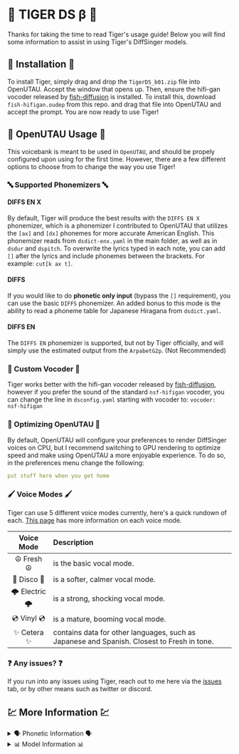# :tiger: TIGER DS β :tiger:
Thanks for taking the time to read Tiger's usage guide! Below you will find some information to assist in using Tiger's DiffSinger models.

## 🌈 Installation 🌈
To install Tiger, simply drag and drop the `TigerDS_b01.zip` file into OpenUTAU. Accept the window that opens up. Then, ensure the hifi-gan vocoder released by [fish-diffusion](https://github.com/fishaudio/fish-diffusion/releases/tag/v2.0.0) is installed.
To install this, download `fish-hifigan.oudep` from this repo. and drag that file into OpenUTAU and accept the prompt. You are now ready to use Tiger!

## 🎵 OpenUTAU Usage 🎵
This voicebank is meant to be used in `OpenUTAU`, and should be propely configured upon using for the first time. However, there are a few different options to choose from to change the way you use Tiger!
### 🔤 Supported Phonemizers 🔤
#### DIFFS EN X
By default, Tiger will produce the best results with the `DIFFS EN X` phonemizer, which is a phonemizer I contributed to OpenUTAU that utilizes the `[ax]` and `[dx]` phonemes for more accurate American English. This phonemizer reads from `dsdict-enx.yaml` in the main folder, as well as in `dsdur` and `dspitch`.
To overwrite the lyrics typed in each note, you can add `[]` after the lyrics and include phonemes between the brackets. For example: `cut[k ax t]`.
#### DIFFS
If you would like to do **phonetic only input** (bypass the `[]` requirement), you can use the basic `DIFFS` phonemizer. An added bonus to this mode is the ability to read a phoneme table for Japanese Hiragana from `dsdict.yaml`.
#### DIFFS EN
The `DIFFS EN` phonemizer is supported, but not by Tiger officially, and will simply use the estimated output from the `ArpabetG2p`. (Not Recommended)<br>
### 📢 Custom Vocoder 📢
Tiger works better with the hifi-gan vocoder released by [fish-diffusion](https://github.com/fishaudio/fish-diffusion/releases/tag/v2.0.0), however if you prefer the sound of the standard ```nsf-hifigan``` vocoder, you can change the line in `dsconfig.yaml` starting with vocoder to: `vocoder: nsf-hifigan`
### 📝 Optimizing OpenUTAU 📝
By default, OpenUTAU will configure your preferences to render DiffSinger voices on CPU, but I recommend switching to GPU rendering to optimize speed and make using OpenUTAU a more enjoyable experience. To do so, in the preferences menu change the following:
```yaml
put stuff here when you get home
```
### 🖌️ Voice Modes 🖌️
Tiger can use 5 different voice modes currently, here's a quick rundown of each. [This page](link) has more information on each voice mode.<br>

| Voice Mode | Description |
| :---: | :--- |
| ☮️ Fresh ☮️ | is the basic vocal mode. |
| 💃 Disco 💃 | is a softer, calmer vocal mode. |
| 🌩️ Electric 🌩️ | is a strong, shocking vocal mode. |
| 💿 Vinyl 💿 | is a mature, booming vocal mode. |
| ✨ Cetera ✨ | contains data for other languages, such as Japanese and Spanish. Closest to Fresh in tone. |

### ❓ Any issues? ❓
If you run into any issues using Tiger, reach out to me here via the [issues](https://github.com/spicytigermeat/tiger_diffsinger/issues) tab, or by other means such as twitter or discord.

## 💹 More Information 💹

<details>
<summary>🗣️ Phonetic Information 🗣️</summary>
  <br>
  <details>

  <summary>English Specific</summary>
    
  | Vowel | Explaination | Consonant | Explaination |
  | :---: | :---: | :---: | :---: |
  | aa | body [b ***aa*** d iy] | b | bubble [***b*** ah b ax l] |
  | ae | cat [k ***ae*** t] | ch | check [***ch*** eh k] |
  | ah | cut [k ***ah*** t] | d | duty [***d*** uw dx iy] |
  | ao<sup>1</sup> | all [***ao*** l] | dx | butter [b ah ***dx*** er] |
  | aw | out [***aw*** t] | f | fish [***f*** ih sh] |
  | ax<sup>2</sup> | again [***ax*** g eh n] | g | glob [***g*** l aa b] |
  | ay | fly [f l ***ay*** | hh | help [***hh*** eh l p] |
  | eh | get [g ***eh*** t] | jh | joke [***jh*** ow k] |
  | er | her [hh ***er***] | k | calf [***k*** ae f] |
  | ey | play [p l ***ey***] | l | little [***l*** ih dx ax l] |
  | ih | been [b ***ih*** n | m | make [***m*** ey k] |
  | iy | bee [b ***iy***] | n | noodle [***n*** uw dx ax l] |
  | ow | crow [k r ***ow***] | ng | thing [th ih ***ng***] |
  | oy | boy [b ***oy***] | p | price [***p*** r ay s] |
  | uh | good [g ***uh*** d] | r | rice [***r*** ay s] |
  | uw | too [t ***uw***] | s | slay [***s*** l ey] |
  | | | sh | ship [***sh*** ih p] |
  | | | t | tip [***t*** ih p] |
  | | | th | thigh [***th*** ay] |
  | | | v | vibe [***v*** ay b] |
  | | | w | what [***w*** ah t] |
  | | | y | yes [***y*** eh s] |
  | | | z | zoo [***z*** uw] |
  | | | zh | asia [ey ***zh*** ah] |
  
  <sup>1</sup>: [ao] is a multiuse phoneme dependant on context. Preceeding [l], it makes "all", but preceeding [r], it makes "or".<br>
  <sup>2</sup>: [ax] is a schwa, which is another multiuse phoneme dependant on context. It creates [el] when it preceeds [ax l], for example.
  
  </details>

 <details>

  <summary>Usage Basics</summary>

  | Phoneme | Name | Explaination |
  | :---: | :---: | :--- |
  | SP | Silence | DiffSinger's label for silence |
  | AP | Breath | DiffSinger's label for breaths |
  | q | Glottal Stop | uh-oh [ah ***q*** ow] |
  | vf | Vocal Fry | Not stable, put it in random spots and see what happens... |
  | cl | Plosive Modifier | Place after a plosive consonant to remove the "pop" if it's unwanted. [w ah t ***cl***] |
   
 </details>

 <details>

  <summary>Non-English Extensions</summary>

  | Phoneme | Type | X-Sampa | Explaination |
  | :---: | :---: | :---: | :--- |
  | ee | vowel | e | Accented 'e', like in Spanish and Japanese |
  | oo | vowel | o | Closed 'o', like in Spanish and Japanese |
  | uu | vowel | u | Closed 'u', like in Spanish and PT-BR |
  | ux | vowel | M | Japanese 'u' |
  | nn | vowel* | N\ | Japanese 'ん' | 
  | hx | cons. | x | Spanish 'j', like in 'ojos' [oo hx oo s] |
  | rr | cons. | rr | Rolled R, like in perrito [p ee rr iy tx oo] |
  | rx | cons. | R | Uvular R, like in 'Março' [m aa rx s] |
  | tx | cons. | t | Unaspirated t. For Non-English languages |

  *: While in theory it is not a vowel, to ensure proper functionality it is treated as a vowel by DiffSinger.
   
 </details>

</details>

<details>

  <summary>📊 Model Information 📊</summary>
Trained as a multispeaker model, total model time is roughly 3.5 hours. Tiger occupies about half of that data in this build.

| Acoustic Model | 📢 |
| --- | --- |
| Steps | 40K |
| Epochs | 206 |
| aux_mel loss | 0.0087 |
| mel loss | 0.0523 |
| val loss | 0.1873 |

| Duration Model | 📏 | Pitch Model | 📈 |
| --- | --- | --- | --- |
| Steps | 120K | Steps | 170K |
| Epochs | 618 | Epochs | 876 |
| Loss | 0.0032 | Loss | 0.0003 |
  
</details>

